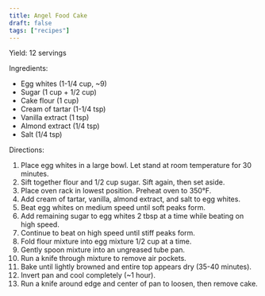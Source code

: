 ```yaml
---
title: Angel Food Cake
draft: false
tags: ["recipes"]
---
```


Yield: 12 servings

Ingredients:
- Egg whites (1-1/4 cup, ~9)
- Sugar (1 cup + 1/2 cup)
- Cake flour (1 cup)
- Cream of tartar (1-1/4 tsp)
- Vanilla extract (1 tsp)
- Almond extract (1/4 tsp)
- Salt (1/4 tsp)

Directions:
1) Place egg whites in a large bowl. Let stand at room temperature for 30 minutes.
2) Sift together flour and 1/2 cup sugar. Sift again, then set aside.
3) Place oven rack in lowest position. Preheat oven to 350°F.
4) Add cream of tartar, vanilla, almond extract, and salt to egg whites.
5) Beat egg whites on medium speed until soft peaks form.
6) Add remaining sugar to egg whites 2 tbsp at a time while beating on high speed.
7) Continue to beat on high speed until stiff peaks form.
8) Fold flour mixture into egg mixture 1/2 cup at a time.
9) Gently spoon mixture into an ungreased tube pan.
10) Run a knife through mixture to remove air pockets.
11) Bake until lightly browned and entire top appears dry (35-40 minutes).
12) Invert pan and cool completely (~1 hour).
13) Run a knife around edge and center of pan to loosen, then remove cake.

